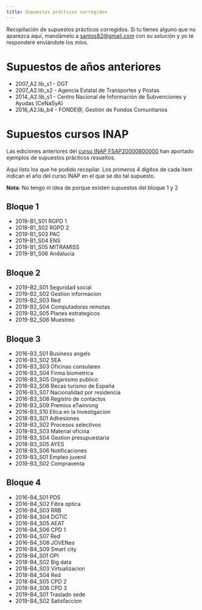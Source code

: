 ```yaml
---
title: Supuestos prácticos corregidos
---
```


Recopilación de supuestos prácticos corregidos.
Si tu tienes alguno que no aparezca aquí, mandámelo a [santos82@gmail.com](mailto:santos82@gmail.com?subject=GSI+supuestos+prácticos+resueltos)
con su solución y yo te responderé enviándote los míos.

# Supuestos de años anteriores

* 2007_A2.lib_s1 - DGT
* 2007_A2.lib_s2 - Agencia Estatal de Transportes y Postas
* 2014_A2.lib_s1 - Centro Nacional de Información de Subvenciones y Ayudas (CeNaSyA)
* 2016_A2.lib_b4 - FONDE@, Gestión de Fondos Comunitarios

# Supuestos cursos INAP

Las ediciones anteriores del [curso INAP FSAP20000600000](https://campus.inap.es/v3/enrol/index.php?id=1808)
han aportado ejemplos de supuestos prácticos resueltos.

Aquí listo los que he podido recopilar. Los primeros 4 dígitos de cada
item indican el año del curso INAP en el que se dio tal supuesto.

**Nota**: No tengo ni idea de porque existen supuestos del bloque 1 y 2

## Bloque 1

* 2019-B1_S01 RGPD 1
* 2019-B1_S02 RGPD 2
* 2019-B1_S03 PAC
* 2019-B1_S04 ENS
* 2019-B1_S05 MITRAMISS
* 2019-B1_S06 Andalucia

## Bloque 2

* 2019-B2_S01 Seguridad social
* 2019-B2_S02 Gestion informacion
* 2019-B2_S03 Red
* 2019-B2_S04 Computadoras remotas
* 2019-B2_S05 Planes estrategicos
* 2019-B2_S06 Muestreo

## Bloque 3

* 2016-B3_S01 Business angels
* 2016-B3_S02 SEA
* 2016-B3_S03 Oficinas consulares
* 2016-B3_S04 Firma biometrica
* 2016-B3_S05 Organismo publico
* 2016-B3_S06 Becas turismo de España
* 2016-B3_S07 Nacionalidad por residencia
* 2016-B3_S08 Registro de contactos
* 2016-B3_S09 Premios eTwinning
* 2016-B3_S10 Etica en la Investigacion
* 2018-B3_S01 Adhesiones
* 2018-B3_S02 Procesos selectivos
* 2018-B3_S03 Material oficina
* 2018-B3_S04 Gestion presupuestaria
* 2018-B3_S05 AYES
* 2018-B3_S06 Notificaciones
* 2019-B3_S01 Empleo juvenil
* 2019-B3_S02 Compraventa

## Bloque 4

* 2016-B4_S01 PDS
* 2016-B4_S02 Fibra optica
* 2016-B4_S03 RRB
* 2016-B4_S04 DGTIC
* 2016-B4_S05 AEAT
* 2016-B4_S06 CPD 1
* 2016-B4_S07 Red
* 2016-B4_S08 JOVENes
* 2016-B4_S09 Smart city
* 2018-B4_S01 OPI
* 2018-B4_S02 Big data
* 2018-B4_S03 Virtualizacion
* 2018-B4_S04 Red
* 2018-B4_S05 CPD 2
* 2018-B4_S06 CPD 3
* 2019-B4_S01 Traslado sede
* 2019-B4_S02 Satisfaccion
